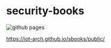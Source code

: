 # security-books

![github pages](https://github.com/iot-arch/sbooks/workflows/github%20pages/badge.svg)

https://iot-arch.github.io/sbooks/public/

